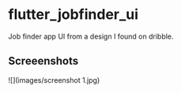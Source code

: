 # flutter_jobfinder_ui

Job finder app UI from a design I found on dribble.
## Screeenshots
![](images/screenshot 1.jpg)
